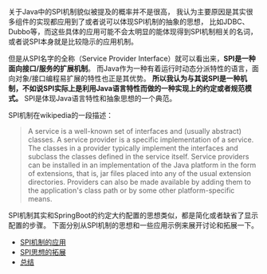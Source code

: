 
关于Java中的SPI机制貌似被提及的概率并不是很高，
我认为主要原因是其实很多组件的实现都应用到了或者说可以体现SPI机制的抽象的思想，
比如JDBC、Dubbo等，而这些具体的应用可能不会太明显的能体现得到SPI机制相关的名词，或者说SPI本身就是比较隐示的应用机制。

但是从SPI名字的全称（Service Provider Interface）就可以看出来，**SPI是一种面向接口/服务的扩展机制**。
而Java作为一种有着运行时动态分派特性的语言，面向对象/接口编程易扩展的特性也正是其优势。
**所以我认为与其说SPI是一种机制，不如说SPI实际上是利用Java语言特性而做的一种实现上的约定或者规范模式。**
SPI是体现Java语言特性和抽象思想的一个典范。

SPI机制在wikipedia的一段描述：

> A service is a well-known set of interfaces and (usually abstract) classes. A service provider is a specific implementation of a service. The classes in a provider typically implement the interfaces and subclass the classes defined in the service itself. Service providers can be installed in an implementation of the Java platform in the form of extensions, that is, jar files placed into any of the usual extension directories. Providers can also be made available by adding them to the application's class path or by some other platform-specific means.

SPI机制其实和SpringBoot的约定大约配置的思想类似，都是简化或者缺省了显示配置的步骤。
下面分别从SPI机制的思想和一些应用示例来展开讨论和拓展一下。

- [SPI机制的应用]()
- [SPI思想的拓展]()
- [总结]()






